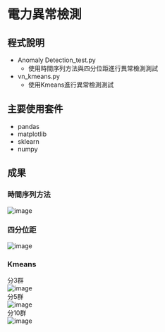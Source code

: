 # 電力異常檢測
## 程式說明
* Anomaly Detection_test.py
  * 使用時間序列方法與四分位距進行異常檢測測試
* vn_kmeans.py
  * 使用Kmeans進行異常檢測測試
## 主要使用套件
* pandas
* matplotlib
* sklearn
* numpy
## 成果
### 時間序列方法
![image](https://user-images.githubusercontent.com/109200788/178962620-d010cc45-dc28-4190-b362-39e0cd8f6b9e.png)
### 四分位距
![image](https://user-images.githubusercontent.com/109200788/178962834-70b2cf8e-ff6e-4227-a042-38fe1514fdc6.png)
### Kmeans
分3群  
![image](https://user-images.githubusercontent.com/109200788/178963255-7e07eb32-0bde-4a6a-9776-071c28a9b772.png)  
分5群  
![image](https://user-images.githubusercontent.com/109200788/178963310-0451cb49-03c8-4c7a-aa01-a42d646dfb72.png)  
分10群  
![image](https://user-images.githubusercontent.com/109200788/178963363-453de25f-61e3-4748-ad19-8d02f00029f6.png)


